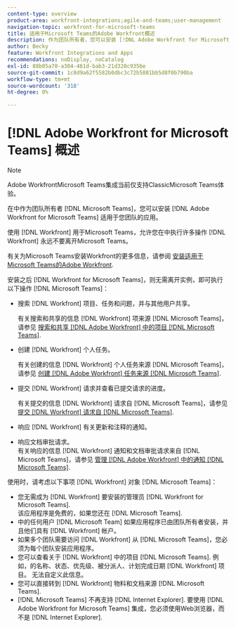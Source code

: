 ```yaml
---
content-type: overview
product-area: workfront-integrations;agile-and-teams;user-management
navigation-topic: workfront-for-microsoft-teams
title: 适用于Microsoft Teams的Adobe Workfront概述
description: 作为团队所有者，您可以安装 [!DNL Adobe Workfront for Microsoft Teams] 适用于您团队的应用。
author: Becky
feature: Workfront Integrations and Apps
recommendations: noDisplay, noCatalog
exl-id: 88b05a70-a304-461d-bab3-21d328c9356e
source-git-commit: 1c8d9a62f5582b0dbc3c72b5881bb5d8f0b790ba
workflow-type: tm+mt
source-wordcount: '318'
ht-degree: 0%

---
```


# [!DNL Adobe Workfront for Microsoft Teams] 概述

<!-- Audited: 12/2023 -->

>[!NOTE]
>
>Adobe WorkfrontMicrosoft Teams集成当前仅支持ClassicMicrosoft Teams体验。

在中作为团队所有者 [!DNL Microsoft Teams]，您可以安装 [!DNL Adobe Workfront for Microsoft Teams] 适用于您团队的应用。

使用 [!DNL Workfront] 用于Microsoft Teams，允许您在中执行许多操作 [!DNL Workfront] 永远不要离开Microsoft Teams。

有关为Microsoft Teams安装Workfront的更多信息，请参阅 [安装适用于Microsoft Teams的Adobe Workfront](../../workfront-integrations-and-apps/using-workfront-with-microsoft-teams/install-workfront-ms-teams.md).

安装之后 [!DNL Workfront for Microsoft Teams]，则无需离开实例，即可执行以下操作 [!DNL Microsoft Teams]：

* 搜索 [!DNL Workfront] 项目、任务和问题，并与其他用户共享。

  有关搜索和共享的信息 [!DNL Workfront] 项来源 [!DNL Microsoft Teams]，请参见 [搜索和共享 [!DNL Adobe Workfront] 中的项目 [!DNL Microsoft Teams]](../../workfront-integrations-and-apps/using-workfront-with-microsoft-teams/search-for-and-share-wf-items-in-ms-teams.md).

* 创建 [!DNL Workfront] 个人任务。

  有关创建的信息 [!DNL Workfront] 个人任务来源 [!DNL Microsoft Teams]，请参见 [创建 [!DNL Adobe Workfront] 任务来源 [!DNL Microsoft Teams]](../../workfront-integrations-and-apps/using-workfront-with-microsoft-teams/create-workfront-tasks-from-ms-teams.md).

* 提交 [!DNL Workfront] 请求并查看已提交请求的进度。

  有关提交的信息 [!DNL Workfront] 请求自 [!DNL Microsoft Teams]，请参见 [提交 [!DNL Workfront] 请求自 [!DNL Microsoft Teams]](../../workfront-integrations-and-apps/using-workfront-with-microsoft-teams/submit-workfront-requests-from-ms-teams.md).

* 响应 [!DNL Workfront] 有关更新和注释的通知。
* 响应文档审批请求。\
   有关响应的信息 [!DNL Workfront] 通知和文档审批请求来自 [!DNL Microsoft Teams]，请参见 [管理 [!DNL Adobe Workfront] 中的通知 [!DNL Microsoft Teams]](../../workfront-integrations-and-apps/using-workfront-with-microsoft-teams/manage-wf-notifications-approval-requests-ms-teams.md).

使用时，请考虑以下事项 [!DNL Workfront] 对象 [!DNL Microsoft Teams]：

* 您无需成为 [!DNL Workfront] 要安装的管理员 [!DNL Workfront for Microsoft Teams].\
   该应用程序是免费的，如果您还在 [!DNL Microsoft Teams].
* 中的任何用户 [!DNL Microsoft Team] 如果应用程序已由团队所有者安装，并且他们具有 [!DNL Workfront] 帐户。
* 如果多个团队需要访问 [!DNL Workfront] 从 [!DNL Microsoft Teams]，您必须为每个团队安装应用程序。
* 您可以查看关于 [!DNL Workfront] 中的项目 [!DNL Microsoft Teams]. 例如，的名称、状态、优先级、被分派人、计划完成日期 [!DNL Workfront] 项目。 无法自定义此信息。
* 您可以直接转到 [!DNL Workfront] 物料和文档来源 [!DNL Microsoft Teams].
* [!DNL Microsoft Teams] 不再支持 [!DNL Internet Explorer]. 要使用 [!DNL Adobe Workfront for Microsoft Teams] 集成，您必须使用Web浏览器，而不是 [!DNL Internet Explorer].
